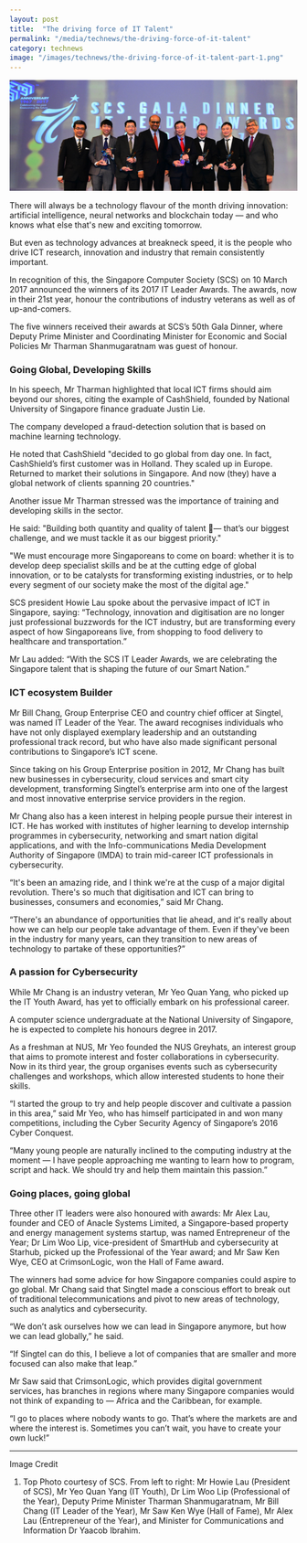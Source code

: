 ```yaml
---
layout: post
title:  "The driving force of IT Talent"
permalink: "/media/technews/the-driving-force-of-it-talent"
category: technews
image: "/images/technews/the-driving-force-of-it-talent-part-1.png"
---
```


![the driving force of IT talent](/images/technews/the-driving-force-of-it-talent-part-1.png)

There will always be a technology flavour of the month driving innovation: artificial intelligence, neural networks and blockchain today — and who knows what else that's new and exciting tomorrow.

But even as technology advances at breakneck speed, it is the people who drive ICT research, innovation and industry that remain consistently important.

In recognition of this, the Singapore Computer Society (SCS) on 10 March 2017 announced the winners of its 2017 IT Leader Awards. The awards, now in their 21st year, honour the contributions of industry veterans as well as of up-and-comers.

The five winners received their awards at SCS’s 50th Gala Dinner, where Deputy Prime Minister and Coordinating Minister for Economic and Social Policies Mr Tharman Shanmugaratnam was guest of honour.

### **Going Global, Developing Skills**

In his speech, Mr Tharman highlighted that local ICT firms should aim beyond our shores, citing the example of CashShield, founded by National University of Singapore finance graduate Justin Lie.

The company developed a fraud-detection solution that is based on machine learning technology.

He noted that CashShield "decided to go global from day one. In fact, CashShield’s first customer was in Holland.  They scaled up in Europe. Returned to market their solutions in Singapore. And now (they) have a global network of clients spanning 20 countries."

Another issue Mr Tharman stressed was the importance of training and developing skills in the sector.

He said: "Building both quantity and quality of talent — that’s our biggest challenge, and we must tackle it as our biggest priority."

"We must encourage more Singaporeans to come on board: whether it is to develop deep specialist skills and be at the cutting edge of global innovation, or to be catalysts for transforming existing industries, or to help every segment of our society make the most of the digital age."

SCS president Howie Lau spoke about the pervasive impact of ICT in Singapore, saying: “Technology, innovation and digitisation are no longer just professional buzzwords for the ICT industry, but are transforming every aspect of how Singaporeans live, from shopping to food delivery to healthcare and transportation.”

Mr Lau added: “With the SCS IT Leader Awards, we are celebrating the Singapore talent that is shaping the future of our Smart Nation.”

### **ICT ecosystem Builder**
Mr Bill Chang, Group Enterprise CEO and country chief officer at Singtel, was named IT Leader of the Year. The award recognises individuals who have not only displayed exemplary leadership and an outstanding professional track record, but who have also made significant personal contributions to Singapore’s ICT scene.

Since taking on his Group Enterprise position in 2012, Mr Chang has built new businesses in cybersecurity, cloud services and smart city development, transforming Singtel’s enterprise arm into one of the largest and most innovative enterprise service providers in the region.

Mr Chang also has a keen interest in helping people pursue their interest in ICT. He has worked with institutes of higher learning to develop internship programmes in cybersecurity, networking and smart nation digital applications, and with the Info-communications Media Development Authority of Singapore (IMDA) to train mid-career ICT professionals in cybersecurity.  

“It's been an amazing ride, and I think we're at the cusp of a major digital revolution. There's so much that digitisation and ICT can bring to businesses, consumers and economies,” said Mr Chang.

“There's an abundance of opportunities that lie ahead, and it's really about how we can help our people take advantage of them. Even if they've been in the industry for many years, can they transition to new areas of technology to partake of these opportunities?”

### **A passion for Cybersecurity**
While Mr Chang is an industry veteran, Mr Yeo Quan Yang, who picked up the IT Youth Award, has yet to officially embark on his professional career.

A computer science undergraduate at the National University of Singapore, he is expected to complete his honours degree in 2017.  

As a freshman at NUS, Mr Yeo founded the NUS Greyhats, an interest group that aims to promote interest and foster collaborations in cybersecurity. Now in its third year, the group organises events such as cybersecurity challenges and workshops, which allow interested students to hone their skills.

“I started the group to try and help people discover and cultivate a passion in this area,” said Mr Yeo, who has himself participated in and won many competitions, including the Cyber Security Agency of Singapore’s 2016 Cyber Conquest.

“Many young people are naturally inclined to the computing industry at the moment — I have people approaching me wanting to learn how to program, script and hack. We should try and help them maintain this passion.”

### **Going places, going global**
Three other IT leaders were also honoured with awards: Mr Alex Lau, founder and CEO of Anacle Systems Limited, a Singapore-based property and energy management systems startup, was named Entrepreneur of the Year; Dr Lim Woo Lip, vice-president of SmartHub and cybersecurity at Starhub, picked up the Professional of the Year award; and Mr Saw Ken Wye, CEO at CrimsonLogic, won the Hall of Fame award.

The winners had some advice for how Singapore companies could aspire to go global. Mr Chang said that Singtel made a conscious effort to break out of traditional telecommunications and pivot to new areas of technology, such as analytics and cybersecurity.

“We don’t ask ourselves how we can lead in Singapore anymore, but how we can lead globally,” he said.

“If Singtel can do this, I believe a lot of companies that are smaller and more focused can also make that leap.”

Mr Saw said that CrimsonLogic, which provides digital government services, has branches in regions where many Singapore companies would not think of expanding to — Africa and the Caribbean, for example.

“I go to places where nobody wants to go.  That’s where the markets are and where the interest is. Sometimes you can’t wait, you have to create your own luck!”

---

Image Credit 
1. Top Photo courtesy of SCS. From left to right: Mr Howie Lau (President of SCS), Mr Yeo Quan Yang (IT Youth), Dr Lim Woo Lip (Professional of the Year), Deputy Prime Minister Tharman Shanmugaratnam, Mr Bill Chang (IT Leader of the Year), Mr Saw Ken Wye (Hall of Fame), Mr Alex Lau (Entrepreneur of the Year), and Minister for Communications and Information Dr Yaacob Ibrahim.
